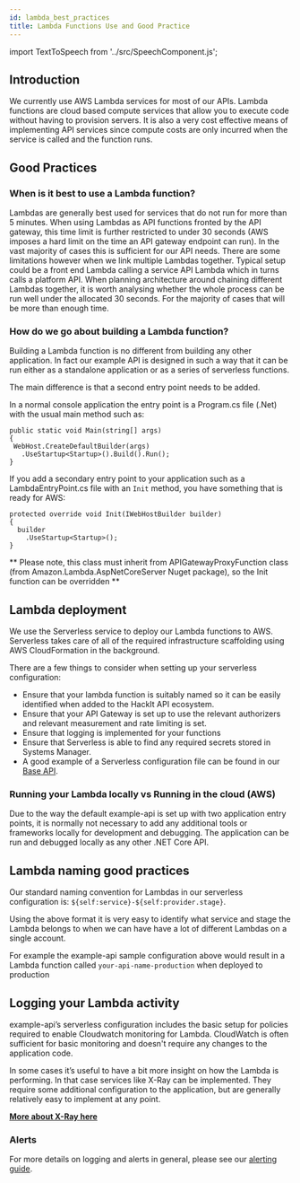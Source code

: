 ```yaml
---
id: lambda_best_practices
title: Lambda Functions Use and Good Practice
---
```


import TextToSpeech from '../src/SpeechComponent.js';

<TextToSpeech>

## Introduction
We currently use AWS Lambda services for most of our APIs.  Lambda functions are cloud based compute services that allow you to execute code without having to provision servers.  It is also a very cost effective means of implementing API services since compute costs are only incurred when the service is called and the function runs.

## Good Practices

### When is it best to use a Lambda function?

Lambdas are generally best used for services that do not run for more than 5 minutes. When using Lambdas as API functions fronted by the API gateway, this time limit is further restricted to under 30 seconds (AWS imposes a hard limit on the time an API gateway endpoint can run).  In the vast majority of cases this is sufficient for our API needs. There are some limitations however when we link multiple Lambdas together. Typical setup could be a front end Lambda calling a service API Lambda which in turns calls a platform API. When planning architecture around chaining different Lambdas together, it is worth analysing whether the whole process can be run well under the allocated 30 seconds.
For the majority of cases that will be more than enough time.

### How do we go about building a Lambda function?

Building a Lambda function is no different from building any other application.  In fact our example API is designed in such a way that it can be run either as a standalone application or as a series of serverless functions.

The main difference is that a second entry point needs to be added.

 In a normal console application the entry point is a Program.cs file (.Net) with the usual main method such as:

 ```dotnet title="Program.cs"
 public static void Main(string[] args)
 {
  WebHost.CreateDefaultBuilder(args)
    .UseStartup<Startup>().Build().Run();
 }
 ```

If you add a secondary entry point to your application such as a LambdaEntryPoint.cs file with an `Init` method, you have something that is ready for AWS:

```dotnet title="LambdaEntryPoint.cs"
protected override void Init(IWebHostBuilder builder)
{
  builder
    .UseStartup<Startup>();
}
```

** Please note, this class must inherit from APIGatewayProxyFunction class (from Amazon.Lambda.AspNetCoreServer Nuget package), so the Init function can be overridden **

## Lambda deployment

We use the Serverless service to deploy our Lambda functions to AWS.  Serverless takes care of all of the required infrastructure scaffolding using AWS CloudFormation in the background.

 There are a few things to consider when setting up your serverless configuration:

- Ensure that your lambda function is suitably named so it can be easily identified when added to the HackIt API ecosystem.
- Ensure that your API Gateway is set up to use the relevant authorizers and relevant measurement and rate limiting is set.
- Ensure that logging is implemented for your functions
- Ensure that Serverless is able to find any required secrets stored in Systems Manager.
- A good example of a Serverless configuration file can be found in our [Base API](https://github.com/LBHackney-IT/lbh-example-api/blob/master/example-api/serverless.yml).

### Running your Lambda locally vs Running in the cloud (AWS)

Due to the way the default example-api is set up with two application entry points, it is normally not necessary to add any additional tools or frameworks locally for development and debugging. The application can be run and debugged locally as any other .NET Core API.

## Lambda naming good practices

Our standard naming convention for Lambdas in our serverless configuration is: `${self:service}-${self:provider.stage}`.

Using the above format it is very easy to identify what service and stage the Lambda belongs to when we can have have a lot of different Lambdas on a single account.

For example the example-api sample configuration above would result in a Lambda function called `your-api-name-production` when deployed to production

## Logging your Lambda activity

example-api’s serverless configuration includes the basic setup for policies required to enable Cloudwatch monitoring for Lambda. CloudWatch is often sufficient for basic monitoring and doesn't require any changes to the application code.

In some cases it’s useful to have a bit more insight on how the Lambda is performing. In that case services like X-Ray can be implemented. They require some additional configuration to the application, but are generally relatively easy to implement at any point. 

[**More about X-Ray here**](/x_ray)

### Alerts

For more details on logging and alerts in general, please see our [alerting guide](/alerting).

</TextToSpeech>